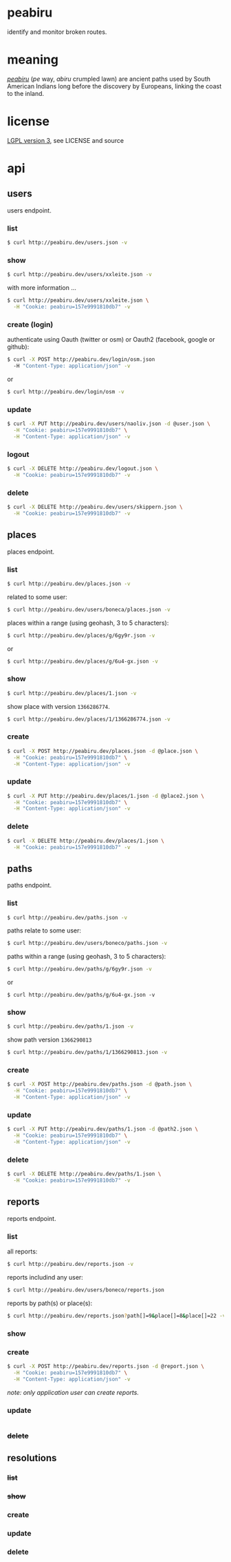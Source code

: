 # peabiru

identify and monitor broken routes.

# meaning

*[peabiru](https://pt.wikipedia.org/wiki/Caminho_do_Peabiru)* (*pe* way, *abiru* crumpled lawn) are ancient paths used by South American Indians long before the discovery by Europeans, linking the coast to the inland.

# license

[LGPL version 3](https://www.gnu.org/licenses/lgpl-3.0-standalone.html), see LICENSE and source

# api

## users
users endpoint.

### list
```bash
$ curl http://peabiru.dev/users.json -v
```

### show
```bash
$ curl http://peabiru.dev/users/xxleite.json -v
```
with more information ...
```bash
$ curl http://peabiru.dev/users/xxleite.json \
  -H "Cookie: peabiru=157e9991810db7" -v
```

### create (login)
authenticate using Oauth (twitter or osm) or Oauth2 (facebook, google or github):
```bash
$ curl -X POST http://peabiru.dev/login/osm.json
  -H "Content-Type: application/json" -v
```
or
```bash
$ curl http://peabiru.dev/login/osm -v
```

### update
```bash
$ curl -X PUT http://peabiru.dev/users/naoliv.json -d @user.json \
  -H "Cookie: peabiru=157e9991810db7" \
  -H "Content-Type: application/json" -v
```

### logout
```bash
$ curl -X DELETE http://peabiru.dev/logout.json \
  -H "Cookie: peabiru=157e9991810db7" -v
```

### delete
```bash
$ curl -X DELETE http://peabiru.dev/users/skippern.json \
  -H "Cookie: peabiru=157e9991810db7" -v
```

## places
places endpoint.

### list
```bash
$ curl http://peabiru.dev/places.json -v
```
related to some user:
```bash
$ curl http://peabiru.dev/users/boneca/places.json -v
```
places within a range (using geohash, 3 to 5 characters):
```bash
$ curl http://peabiru.dev/places/g/6gy9r.json -v
```
or
```bash
$ curl http://peabiru.dev/places/g/6u4-gx.json -v
```
### show

```bash
$ curl http://peabiru.dev/places/1.json -v
```
show place with version ```1366286774```.
```bash
$ curl http://peabiru.dev/places/1/1366286774.json -v
```
### create
```bash
$ curl -X POST http://peabiru.dev/places.json -d @place.json \
  -H "Cookie: peabiru=157e9991810db7" \
  -H "Content-Type: application/json" -v
```

### update
```bash
$ curl -X PUT http://peabiru.dev/places/1.json -d @place2.json \
  -H "Cookie: peabiru=157e9991810db7" \
  -H "Content-Type: application/json" -v
```

### delete
```bash
$ curl -X DELETE http://peabiru.dev/places/1.json \
  -H "Cookie: peabiru=157e9991810db7" -v
```

## paths
paths endpoint.

### list
```bash
$ curl http://peabiru.dev/paths.json -v
```
paths relate to some user:
```bash
$ curl http://peabiru.dev/users/boneco/paths.json -v
```

paths within a range (using geohash, 3 to 5 characters):
```bash
$ curl http://peabiru.dev/paths/g/6gy9r.json -v
```
or
```
$ curl http://peabiru.dev/paths/g/6u4-gx.json -v
```

### show
```bash
$ curl http://peabiru.dev/paths/1.json -v
```
show path version ```1366290813```
```bash
$ curl http://peabiru.dev/paths/1/1366290813.json -v
```

### create
```bash
$ curl -X POST http://peabiru.dev/paths.json -d @path.json \
  -H "Cookie: peabiru=157e9991810db7" \
  -H "Content-Type: application/json" -v
```

### update
```bash
$ curl -X PUT http://peabiru.dev/paths/1.json -d @path2.json \
  -H "Cookie: peabiru=157e9991810db7" \
  -H "Content-Type: application/json" -v
```

### delete
```bash
$ curl -X DELETE http://peabiru.dev/paths/1.json \
  -H "Cookie: peabiru=157e9991810db7" -v
```

## reports
reports endpoint.

### list
all reports:
```bash
$ curl http://peabiru.dev/reports.json -v
```
reports includind any user:
```bash
$ curl http://peabiru.dev/users/boneco/reports.json
```
reports by path(s) or place(s):
```bash
$ curl http://peabiru.dev/reports.json?path[]=9&place[]=8&place[]=22 -v
```


### show

### create
```bash
$ curl -X POST http://peabiru.dev/reports.json -d @report.json \
  -H "Cookie: peabiru=157e9991810db7" \
  -H "Content-Type: application/json" -v
```
*note: only application user can create reports.*


### update
```bash

```
### <del>delete</del>

## resolutions

### <del>list</del>

### <del>show</del>

### create

### update

### delete
